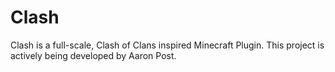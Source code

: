 # Clash
Clash is a full-scale, Clash of Clans inspired Minecraft Plugin.
This project is actively being developed by Aaron Post.
